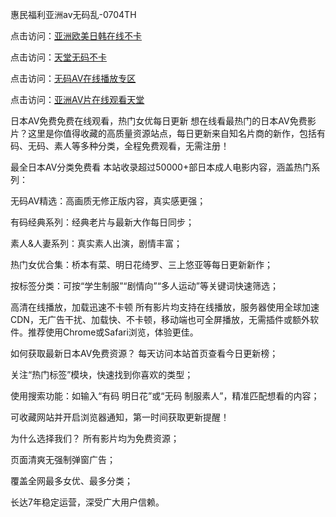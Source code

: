 
惠民福利亚洲av无码乱-0704TH

点击访问：<a href="https://gsd-agv.pages.dev/">亚洲欧美日韩在线不卡</a>

点击访问：<a href="https://gda-c7m.pages.dev/">天堂无码不卡</a>

点击访问：<a href="https://rtj-3zo.pages.dev/">无码AV在线播放专区</a>

点击访问：<a href="https://bered.pages.dev/">亚洲AV片在线观看天堂</a>


日本AV免费免费在线观看，热门女优每日更新
想在线看最热门的日本AV免费影片？这里是你值得收藏的高质量资源站点，每日更新来自知名片商的新作，包括有码、无码、素人等多种分类，全程免费观看，无需注册！

最全日本AV分类免费看
本站收录超过50000+部日本成人电影内容，涵盖热门系列：

无码AV精选：高画质无修正版内容，真实感更强；

有码经典系列：经典老片与最新大作每日同步；

素人&人妻系列：真实素人出演，剧情丰富；

热门女优合集：桥本有菜、明日花绮罗、三上悠亚等每日更新新作；

按标签分类：可按“学生制服”“剧情向”“多人运动”等关键词快速筛选；

高清在线播放，加载迅速不卡顿
所有影片均支持在线播放，服务器使用全球加速CDN，无广告干扰、加载快、不卡顿，移动端也可全屏播放，无需插件或额外软件。推荐使用Chrome或Safari浏览，体验更佳。

如何获取最新日本AV免费资源？
每天访问本站首页查看今日更新榜；

关注“热门标签”模块，快速找到你喜欢的类型；

使用搜索功能：如输入“有码 明日花”或“无码 制服素人”，精准匹配想看的内容；

可收藏网站并开启浏览器通知，第一时间获取更新提醒！

为什么选择我们？
所有影片均为免费资源；

页面清爽无强制弹窗广告；

覆盖全网最多女优、最多分类；

长达7年稳定运营，深受广大用户信赖。





<span style="display:none;">[Canonical link]( https://github.com/tn250241/52462230 ）</span>
